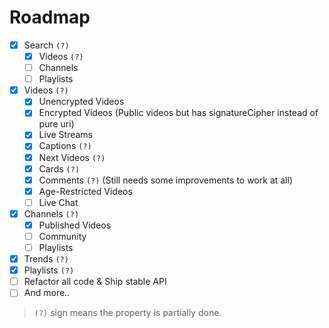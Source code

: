 # Roadmap

- [x] Search `(?)`
  - [x] Videos `(?)`
  - [ ] Channels
  - [ ] Playlists
- [x] Videos `(?)`
  - [x] Unencrypted Videos
  - [x] Encrypted Videos (Public videos but has signatureCipher instead of pure uri)
  - [x] Live Streams
  - [x] Captions `(?)`
  - [x] Next Videos `(?)`
  - [x] Cards `(?)`
  - [x] Comments `(?)` (Still needs some improvements to work at all)
  - [x] Age-Restricted Videos
  - [ ] Live Chat
- [x] Channels `(?)`
  - [x] Published Videos
  - [ ] Community
  - [ ] Playlists
- [x] Trends `(?)`
- [x] Playlists `(?)`
- [ ] Refactor all code & Ship stable API
- [ ] And more..

> `(?)` sign means the property is partially done.